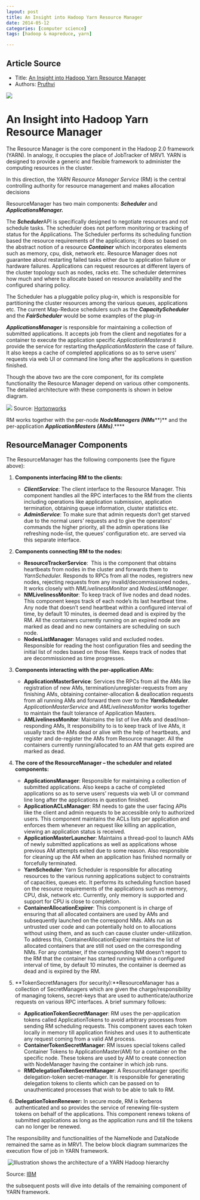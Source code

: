 ```yaml
---
layout: post
title: An Insight into Hadoop Yarn Resource Manager
date: 2014-05-12
categories: [computer science]
tags: [hadoop & mapreduce, yarn]

---
```



## Article Source
* Title: [An Insight into Hadoop Yarn Resource Manager](http://nixustechnologies.com/2014/05/03/an-insight-into-hadoop-yarn-resource-manager/)
* Authors: [Pruthvi](http://nixustechnologies.com/author/pruthvirajspgmail-com/ "Posts by Pruthvi")



[![](http://sungsoo.github.com/images/insight-yarn.png)](http://sungsoo.github.com/images/insight-yarn.png)

# An Insight into Hadoop Yarn Resource Manager

The Resource Manager is the core component in the Hadoop 2.0 framework
(YARN). In analogy, it occupies the place of JobTracker of MRV1. YARN is
designed to provide a generic and flexible framework to administer the
computing resources in the cluster.

In this direction, the *YARN Resource Manager Service* (RM) is the
central controlling authority for resource management and makes
allocation decisions

ResourceManager has two main components: ***Scheduler*** and 
***ApplicationsManager.***

The ***Scheduler***API is specifically designed to negotiate resources
and not schedule tasks. The scheduler does not perform monitoring or
tracking of status for the Applications. The Scheduler performs its
scheduling function based the resource requirements of the applications;
it does so based on the abstract notion of a resource ***Container***
which incorporates elements such as memory, cpu, disk, network etc.
Resource Manager does not guarantee about restarting failed tasks either
due to application failure or hardware failures. Applications can
request resources at different layers of the cluster topology such as
nodes, racks etc. The scheduler determines how much and where to
allocate based on resource availability and the configured sharing
policy.

The Scheduler has a pluggable policy plug-in, which is responsible for
partitioning the cluster resources among the various queues,
applications etc. The current Map-Reduce schedulers such as the
***CapacityScheduler*** and the ***FairScheduler*** would be some
examples of the plug-in

***ApplicationsManager*** is responsible for maintaining a collection of
submitted applications. It accepts job from the client and negotiates
for a container to execute the application specific
*ApplicationMaster*and it provide the service for restarting
the*ApplicationMaster*in the case of failure. It also keeps a cache of
completed applications so as to serve users’ requests via web UI or
command line long after the applications in question finished.

Though the above two are the core component, for its complete
functionality the Resource Manager depend on various other components.
The detailed architecture with these components is shown in below
diagram.

![](http://hortonworks.com/wp-content/uploads/2012/08/resource_manager.png) Source:
[Hortonworks](http://hortonworks.com/)

RM works together with the per-node ***NodeManagers (NMs*****)** and the
per-application ***ApplicationMasters (AMs)***.****

## ResourceManager Components

The ResourceManager has the following components (see the figure above):

1.  **Components interfacing RM to the clients:**
    -   ***ClientService***: The client interface to the Resource
        Manager. This component handles all the RPC interfaces to the RM
        from the clients including operations like application
        submission, application termination, obtaining queue
        information, cluster statistics etc.
    -   ***AdminService***: To make sure that admin requests don’t get
        starved due to the normal users’ requests and to give the
        operators’ commands the higher priority, all the admin
        operations like refreshing node-list, the queues’ configuration
        etc. are served via this separate interface.

2.  **Components connecting RM to the nodes:**
    -   **ResourceTrackerService**:  This is the component that obtains
        heartbeats from nodes in the cluster and forwards them to
        *YarnScheduler.* Responds to RPCs from all the nodes, registrers
        new nodes, rejecting requests from any invalid/decommissioned
        nodes,. It works closely with *NMLivelinessMonitor* and
        *NodesListManager*.
    -   **NMLivelinessMonitor**: To keep track of live nodes and dead
        nodes. This component keeps track of each node’s its last
        heartbeat time. Any node that doesn’t send heartbeat within a
        configured interval of time, by default 10 minutes, is deemed
        dead and is expired by the RM. All the containers currently
        running on an expired node are marked as dead and no new
        containers are scheduling on such node.
    -   **NodesListManager**: Manages valid and excluded nodes.
        Responsible for reading the host configuration files and seeding
        the initial list of nodes based on those files. Keeps track of
        nodes that are decommissioned as time progresses.

3.  **Components interacting with the per-application AMs:**
    -   **ApplicationMasterService**: Services the RPCs from all the AMs
        like registration of new AMs, termination/unregister-requests
        from any finishing AMs, obtaining container-allocation &
        deallocation requests from all running AMs and forward them over
        to the ***YarnScheduler***. *ApplicationMasterService* and
        *AMLivelinessMonitor* works together to maintain the fault
        tolerance of Application Masters.
    -   **AMLivelinessMonitor**: Maintains the list of live AMs and
        dead/non-responding AMs, It responsibility to is to keep track
        of live AMs, it usually track the AMs dead or alive with the
        help of heartbeats, and register and de-register the AMs from
        Resource manager. All the containers currently running/allocated
        to an AM that gets expired are marked as dead.

4.  **The core of the ResourceManager – the scheduler and related
    components:**
    -   **ApplicationsManager**: Responsible for maintaining a
        collection of submitted applications. Also keeps a cache of
        completed applications so as to serve users’ requests via web UI
        or command line long after the applications in question
        finished.
    -   **ApplicationACLsManager**: RM needs to gate the user facing
        APIs like the client and admin requests to be accessible only to
        authorized users. This component maintains the ACLs lists per
        application and enforces them whenever an request like killing
        an application, viewing an application status is received.
    -   **ApplicationMasterLauncher**: Maintains a thread-pool to launch
        AMs of newly submitted applications as well as applications
        whose previous AM attempts exited due to some reason. Also
        responsible for cleaning up the AM when an application has
        finished normally or forcefully terminated.
    -   **YarnScheduler**: Yarn Scheduler is responsible for allocating
        resources to the various running applications subject to
        constraints of capacities, queues etc. It performs its
        scheduling function based on the resource requirements of the
        applications such as memory, CPU, disk, network etc. Currently,
        only memory is supported and support for CPU is close to
        completion.
    -   **ContainerAllocationExpirer**: This component is in charge of
        ensuring that all allocated containers are used by AMs and
        subsequently launched on the correspond NMs. AMs run as
        untrusted user code and can potentially hold on to allocations
        without using them, and as such can cause cluster
        under-utilization. To address this, ContainerAllocationExpirer
        maintains the list of allocated containers that are still not
        used on the corresponding NMs. For any container, if the
        corresponding NM doesn’t report to the RM that the container has
        started running within a configured interval of time, by default
        10 minutes, the container is deemed as dead and is expired by
        the RM.
 
5.  **TokenSecretManagers (for security):**ResourceManager has a
    collection of SecretManagers which are given the
    charge/responsibility of managing tokens, secret-keys that are used
    to authenticate/authorize requests on various RPC interfaces. A
    brief summary follows:
    -   **ApplicationTokenSecretManager**: RM uses the per-application
        tokens called ApplicationTokens to avoid arbitrary processes
        from sending RM scheduling requests. This component saves each
        token locally in memory till application finishes and uses it to
        authenticate any request coming from a valid AM process.
    -   **ContainerTokenSecretManager**: RM issues special tokens called
        Container Tokens to ApplicationMaster(AM) for a container on the
        specific node. These tokens are used by AM to create connection
        with NodeManager having the container in which job runs.
    -   **RMDelegationTokenSecretManager**: A ResourceManager specific
        delegation-token secret-manager. It is responsible for
        generating delegation tokens to clients which can be passed on
        to unauthenticated processes that wish to be able to talk to RM.

6.  **DelegationTokenRenewer:** In secure mode, RM is Kerberos
    authenticated and so provides the service of renewing file-system
    tokens on behalf of the applications. This component renews tokens
    of submitted applications as long as the application runs and till
    the tokens can no longer be renewed.

The responsibility and functionalities of the NameNode and DataNode
remained the same as in MRV1. The below block diagram summarizes the
execution flow of job in YARN framework.

 ![Illustration shows the architecture of a YARN Hadoop
hierarchy](http://www.ibm.com/developerworks/library/bd-hadoopyarn/figure2.png)

Source: [IBM](http://www.ibm.com/)

the subsequent posts will dive into details of the remaining component
of YARN framework.
